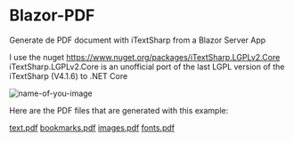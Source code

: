 # Blazor-PDF
Generate de PDF document with iTextSharp from a Blazor Server App

I use the nuget https://www.nuget.org/packages/iTextSharp.LGPLv2.Core
iTextSharp.LGPLv2.Core is an unofficial port of the last LGPL version of the iTextSharp (V4.1.6) to .NET Core

![name-of-you-image](https://github.com/tossnet/Blazor-PDF/blob/master/Blazor-PDF/Blazor-PDF/illustrations/home.PNG)

Here are the PDF files that are generated with this example:

[text.pdf](https://github.com/tossnet/Blazor-PDF/blob/master/Blazor-PDF/Output/text.pdf)
[bookmarks.pdf](https://github.com/tossnet/Blazor-PDF/blob/master/Blazor-PDF/Output/bookmarks.pdf)
[images.pdf](https://github.com/tossnet/Blazor-PDF/blob/master/Blazor-PDF/Output/images.pdf)
[fonts.pdf](https://github.com/tossnet/Blazor-PDF/blob/master/Blazor-PDF/Output/fonts.pdf)
